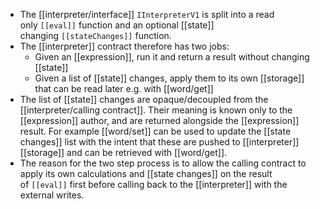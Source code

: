 - The [[interpreter/interface]] `IInterpreterV1` is split into a read only `[[eval]]` function and an optional [[state]] changing `[[stateChanges]]` function.
- The [[interpreter]] contract therefore has two jobs:
	- Given an [[expression]], run it and return a result without changing [[state]]
	- Given a list of [[state]] changes, apply them to its own [[storage]] that can be read later e.g. with [[word/get]]
- The list of [[state]] changes are opaque/decoupled from the [[interpreter/calling contract]]. Their meaning is known only to the [[expression]] author, and are returned alongside the [[expression]] result. For example [[word/set]] can be used to update the [[state changes]] list with the intent that these are pushed to [[interpreter]] [[storage]] and can be retrieved with [[word/get]].
- The reason for the two step process is to allow the calling contract to apply its own calculations and [[state changes]] on the result of `[[eval]]` first before calling back to the [[interpreter]] with the external writes.